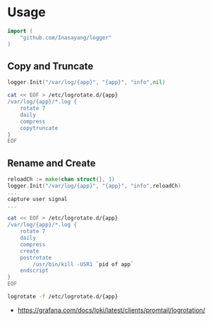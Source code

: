 # Usage

```go
import (
    "github.com/Inasayang/logger"
)
```

## Copy and Truncate

```go
logger.Init("/var/log/{app}", "{app}", "info",nil)
```

```bash
cat << EOF > /etc/logrotate.d/{app}
/var/log/{app}/*.log {
    rotate 7
    daily
    compress
    copytruncate
}
EOF
```

## Rename and Create

```go
reloadCh := make(chan struct{}, 1)
logger.Init("/var/log/{app}", "{app}", "info",reloadCh)
...
capture user signal
...
```

```bash
cat << EOF > /etc/logrotate.d/{app}
/var/log/{app}/*.log {
    rotate 7
    daily
    compress
    create
    postrotate
        /usr/bin/kill -USR1 `pid of app`
    endscript
}
EOF
```

```bash
logrotate -f /etc/logrotate.d/{app}
```

- <https://grafana.com/docs/loki/latest/clients/promtail/logrotation/>
